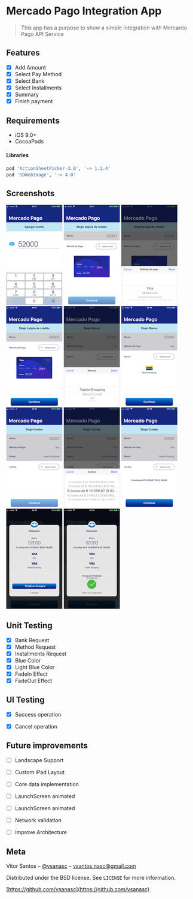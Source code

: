 # Mercado Pago Integration App

> This app has a purpose to show a simple integration with Mercardo Pago API Service

## Features

- [x] Add Amount
- [x] Select Pay Method
- [x] Select Bank
- [x] Select Installments
- [x] Summary
- [x] Finish payment

## Requirements

- iOS 9.0+
- CocoaPods

#### Libraries

```ruby
pod 'ActionSheetPicker-3.0', '~> 1.3.4'
pod 'SDWebImage', '~> 4.0'
```

## Screenshots

![](/Screenshots/1.PNG)
![](/Screenshots/2.PNG)
![](/Screenshots/3.PNG)
![](/Screenshots/4.PNG)
![](/Screenshots/5.PNG)
![](/Screenshots/6.PNG)
![](/Screenshots/7.PNG)
![](/Screenshots/8.PNG)
![](/Screenshots/9.PNG)
![](/Screenshots/10.PNG)
![](/Screenshots/11.PNG)

## Unit Testing

- [x] Bank Request
- [x] Method Request
- [x] Installments Request
- [x] Blue Color
- [x] Light Blue Color
- [x] FadeIn Effect
- [x] FadeOut Effect

## UI Testing

- [x] Success operation
- [x] Cancel operation


## Future improvements

- [ ] Landscape Support
- [ ] Custom iPad Layout
- [ ] Core data implementation
- [ ] LaunchScreen animated
- [ ] LaunchScreen animated
- [ ] Network validation
- [ ] Improve Architecture


## Meta

Vitor Santos – [@vsanasc](https://twitter.com/vsanasc) – vsantos.nasc@gmail.com

Distributed under the BSD license. See ``LICENSE`` for more information.

[https://github.com/vsanasc](https://github.com/vsanasc)
